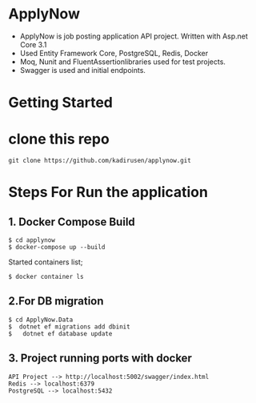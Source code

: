 # ApplyNow

- ApplyNow is job posting application API project. Written with Asp.net Core 3.1 
- Used Entity Framework Core, PostgreSQL, Redis, Docker
- Moq, Nunit and FluentAssertionlibraries used for test projects.
- Swagger is used and initial endpoints.

# Getting Started

# clone this repo

```
git clone https://github.com/kadirusen/applynow.git
```
# Steps For Run the application
## 1.  Docker Compose Build

```
$ cd applynow
$ docker-compose up --build
```

Started containers list;

```
$ docker container ls
```

## 2.For DB migration

```
$ cd ApplyNow.Data
$  dotnet ef migrations add dbinit
$   dotnet ef database update
```
## 3. Project running ports with docker

```
API Project --> http://localhost:5002/swagger/index.html
Redis --> localhost:6379
PostgreSQL --> localhost:5432
```


